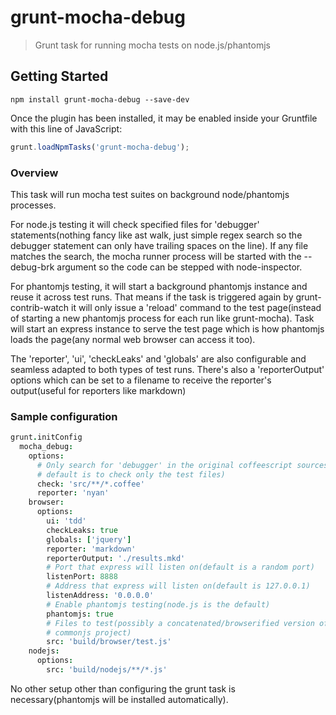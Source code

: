 # grunt-mocha-debug

> Grunt task for running mocha tests on node.js/phantomjs

## Getting Started
```shell
npm install grunt-mocha-debug --save-dev
```

Once the plugin has been installed, it may be enabled inside your Gruntfile with this line of JavaScript:

```js
grunt.loadNpmTasks('grunt-mocha-debug');
```

### Overview

This task will run mocha test suites on background node/phantomjs processes.

For node.js testing it will check specified files for 'debugger'
statements(nothing fancy like ast walk, just simple regex search so the
debugger statement can only have trailing spaces on the line). If any file
matches the search, the mocha runner process will be started with the
--debug-brk argument so the code can be stepped with node-inspector.

For phantomjs testing, it will start a background phantomjs instance and reuse
it across test runs. That means if the task is triggered again by
grunt-contrib-watch it will only issue a 'reload' command to the test
page(instead of starting a new phantomjs process for each run like
grunt-mocha). Task will start an express instance to serve the test
page which is how phantomjs loads the page(any normal web browser can access
it too).

The 'reporter', 'ui', 'checkLeaks' and 'globals' are also configurable and
seamless adapted to both types of test runs. There's also a 'reporterOutput'
options which can be set to a filename to receive the reporter's output(useful
for reporters like markdown)


### Sample configuration


```coffeescript
grunt.initConfig
  mocha_debug:
    options:
      # Only search for 'debugger' in the original coffeescript sources(the
      # default is to check only the test files)
      check: 'src/**/*.coffee'
      reporter: 'nyan'
    browser:
      options:
        ui: 'tdd'
        checkLeaks: true
        globals: ['jquery']
        reporter: 'markdown'
        reporterOutput: './results.mkd'
        # Port that express will listen on(default is a random port)
        listenPort: 8888 
        # Address that express will listen on(default is 127.0.0.1)
        listenAddress: '0.0.0.0'
        # Enable phantomjs testing(node.js is the default)
        phantomjs: true
        # Files to test(possibly a concatenated/browserified version of your
        # commonjs project)
        src: 'build/browser/test.js'
    nodejs:
      options:
        src: 'build/nodejs/**/*.js'
```

No other setup other than configuring the grunt task is necessary(phantomjs
will be installed automatically).
